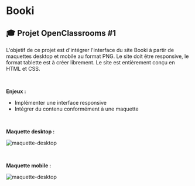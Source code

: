 # Booki

## 🎓 Projet OpenClassrooms #1

L'objetif de ce projet est d'intégrer l'interface du site Booki à partir de maquettes desktop et mobile au format PNG. Le site doit être responsive, le format tablette est à créer librement.
Le site est entièrement conçu en HTML et CSS.

<br>

**Enjeux :**
- Implémenter une interface responsive
- Intégrer du contenu conformément à une maquette
<br>

**Maquette desktop :**
<br>

![maquette-desktop](https://github.com/FaustineBrachotte/Booki/assets/105442482/41a16961-49e5-4eef-baff-b8978651782d)

<br>

**Maquette mobile :**
<br>

![maquette-desktop](https://github.com/FaustineBrachotte/Booki/assets/105442482/e3a0b9b7-40bf-41c8-bc58-4e8423cee284)

